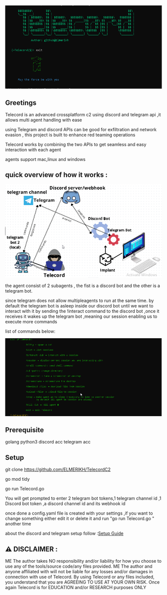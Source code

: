 ![alt text](<images/2024-04-04 11_10_48-C__Windows_System32_cmd.exe.png>)

Greetings 
-------------------

Telecord is an advanced crossplatform c2 using discord and telegram api ,it allows multi agent handling with ease

using Telegram and discord APIs can be good for exfiltration and network evasion , this project is built to enhance red teaming operations 

Telecord works by combining the two APIs to get seamless and easy interaction with each agent 

agents support mac,linux and windows

quick overview of how it works :
-------
![alt text](<images/2024-04-04 17_01_58-Telecord - Tableau blanc en ligne.png>)

the agent consist of 2 subagents , the fist is a discord bot and the other is a telegram bot.

since telegram does not allow multipleagents to run at the same time. by default the telegram bot is asleep inside our discord bot until we want to interact with it by sending the !interact command to the discord bot ,once it receives it wakes up the telegram bot ,meaning our session enabling us to execute more commands 

list of commands below:

![alt text](<images/2024-04-04 17_11_51-C__Windows_System32_cmd.exe - go  run cc.go -theme yellow.png>)


Prerequisite
-------
golang
python3
discord acc
telegram acc 

Setup
----------

git clone https://github.com/ELMERIKH/TelecordC2

go mod tidy

go run Telecord.go 

You will get prompted to enter 2 telegram bot tokens,1 telegram channel id ,1 Discord bot token ,a discord channel id and its webhook id

once done a config.yaml file is created with your settings ,if you want to change something either edit it or delete it and run "go run Telecord.go " another time 

about the discord and telegram setup follow :[Setup Guide](docs/SETUP.md)



⚠️ DISCLAIMER :
----------------------
ME The author takes NO responsibility and/or liability for how you choose to use any of the tools/source code/any files provided. ME The author and anyone affiliated with will not be liable for any losses and/or damages in connection with use of Telecord. By using Telecord or any files included, you understand that you are AGREEING TO USE AT YOUR OWN RISK. Once again Telecord is for EDUCATION and/or RESEARCH purposes ONLY


